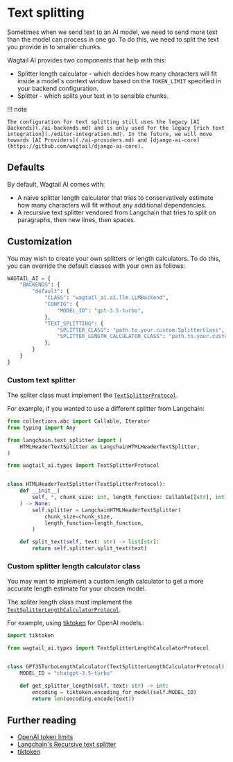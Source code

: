 # Text splitting

Sometimes when we send text to an AI model, we need to send more text than the model can process in one go. To do this, we need to split the text you provide in to smaller chunks.

Wagtail AI provides two components that help with this:

- Splitter length calculator - which decides how many characters will fit inside a model's context window based on the `TOKEN_LIMIT` specified in your backend configuration.
- Splitter - which splits your text in to sensible chunks.


!!! note

    The configuration for text splitting still uses the legacy [AI Backends](./ai-backends.md) and is only used for the legacy [rich text integration](./editor-integration.md). In the future, we will move towards [AI Providers](./ai-providers.md) and [django-ai-core](https://github.com/wagtail/django-ai-core).

## Defaults

By default, Wagtail AI comes with:

 - A naive splitter length calculator that tries to conservatively estimate how many characters will fit without any additional dependencies.
 - A recursive text splitter vendored from Langchain that tries to split on paragraphs, then new lines, then spaces.

## Customization

You may wish to create your own splitters or length calculators. To do this, you can override the default classes with your own as follows:

```python
WAGTAIL_AI = {
    "BACKENDS": {
        "default": {
            "CLASS": "wagtail_ai.ai.llm.LLMBackend",
            "CONFIG": {
                "MODEL_ID": "gpt-3.5-turbo",
            },
            "TEXT_SPLITTING": {
                "SPLITTER_CLASS": "path.to.your.custom.SplitterClass",
                "SPLITTER_LENGTH_CALCULATOR_CLASS": "path.to.your.custom.SplitterLengthCalculatorClass",
            },
        }
    }
}
```

### Custom text splitter

The spliter class must implement the [`TextSplitterProtocol`](https://github.com/wagtail/wagtail-ai/blob/main/src/wagtail_ai/types.py).

For example, if you wanted to use a different splitter from Langchain:

```python
from collections.abc import Callable, Iterator
from typing import Any

from langchain.text_splitter import (
    HTMLHeaderTextSplitter as LangchainHTMLHeaderTextSplitter,
)

from wagtail_ai.types import TextSplitterProtocol


class HTMLHeaderTextSplitter(TextSplitterProtocol):
    def __init__(
        self, *, chunk_size: int, length_function: Callable[[str], int], **kwargs: Any
    ) -> None:
        self.splitter = LangchainHTMLHeaderTextSplitter(
            chunk_size=chunk_size,
            length_function=length_function,
        )

    def split_text(self, text: str) -> list[str]:
        return self.splitter.split_text(text)
```

### Custom splitter length calculator class

You may want to implement a custom length calculator to get a more accurate length estimate for your chosen model.

The spliter length class must implement the [`TextSplitterLengthCalculatorProtocol`](https://github.com/wagtail/wagtail-ai/blob/main/src/wagtail_ai/types.py).

For example, using [tiktoken](https://github.com/openai/tiktoken) for OpenAI models.:

```python
import tiktoken

from wagtail_ai.types import TextSplitterLengthCalculatorProtocol


class GPT35TurboLengthCalculator(TextSplitterLengthCalculatorProtocol):
    MODEL_ID = "chatgpt-3.5-turbo"

    def get_splitter_length(self, text: str) -> int:
        encoding = tiktoken.encoding_for_model(self.MODEL_ID)
        return len(encoding.encode(text))
```

## Further reading

- [OpenAI token limits](https://platform.openai.com/docs/models)
- [Langchain's Recursive text splitter](https://python.langchain.com/docs/modules/data_connection/document_transformers/text_splitters/recursive_text_splitter)
- [tiktoken](https://github.com/openai/tiktoken)
